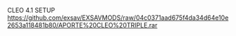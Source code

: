 CLEO 4.1 SETUP
https://github.com/exsav/EXSAVMODS/raw/04c0371aad675f4da34d64e10e2653a118481b80/APORTE%20CLEO%20TRIPLE.rar
